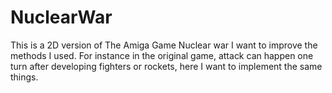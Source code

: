 # NuclearWar
This is a 2D version of The Amiga Game Nuclear war
I want to improve the methods I used. For instance in the original game, attack can happen one turn after developing fighters or rockets, here I want to implement the same things.
